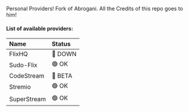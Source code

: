 Personal Providers!
Fork of Abrogani. All the Credits of this repo goes to him!

#### List of available providers:
| Name          | Status    |
| :-----------  | :-------  |
| FlixHQ | 🔴 DOWN |
| Sudo-Flix | 🟢 OK |
| CodeStream | 🔵 BETA |
| Stremio | 🟢 OK |
| SuperStream | 🟢 OK |
